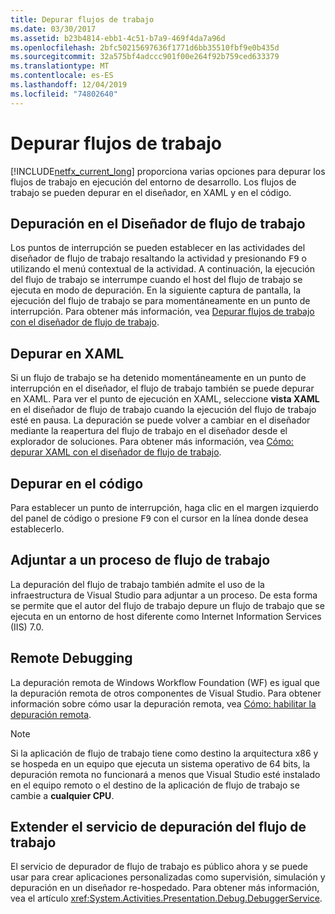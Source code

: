 ```yaml
---
title: Depurar flujos de trabajo
ms.date: 03/30/2017
ms.assetid: b23b4814-ebb1-4c51-b7a9-469f4da7a96d
ms.openlocfilehash: 2bfc50215697636f1771d6bb35510fbf9e0b435d
ms.sourcegitcommit: 32a575bf4adccc901f00e264f92b759ced633379
ms.translationtype: MT
ms.contentlocale: es-ES
ms.lasthandoff: 12/04/2019
ms.locfileid: "74802640"
---
```

# <a name="debugging-workflows"></a>Depurar flujos de trabajo

[!INCLUDE[netfx_current_long](../../../includes/netfx-current-long-md.md)] proporciona varias opciones para depurar los flujos de trabajo en ejecución del entorno de desarrollo. Los flujos de trabajo se pueden depurar en el diseñador, en XAML y en el código.

## <a name="debugging-in-the-workflow-designer"></a>Depuración en el Diseñador de flujo de trabajo

Los puntos de interrupción se pueden establecer en las actividades del diseñador de flujo de trabajo resaltando la actividad y presionando <kbd>F9</kbd> o utilizando el menú contextual de la actividad. A continuación, la ejecución del flujo de trabajo se interrumpe cuando el host del flujo de trabajo se ejecuta en modo de depuración. En la siguiente captura de pantalla, la ejecución del flujo de trabajo se para momentáneamente en un punto de interrupción. Para obtener más información, vea [Depurar flujos de trabajo con el diseñador de flujo de trabajo](/visualstudio/workflow-designer/debugging-workflows-with-the-workflow-designer).

## <a name="debugging-in-xaml"></a>Depurar en XAML

Si un flujo de trabajo se ha detenido momentáneamente en un punto de interrupción en el diseñador, el flujo de trabajo también se puede depurar en XAML. Para ver el punto de ejecución en XAML, seleccione **vista XAML** en el diseñador de flujo de trabajo cuando la ejecución del flujo de trabajo esté en pausa. La depuración se puede volver a cambiar en el diseñador mediante la reapertura del flujo de trabajo en el diseñador desde el explorador de soluciones. Para obtener más información, vea [Cómo: depurar XAML con el diseñador de flujo de trabajo](/visualstudio/workflow-designer/how-to-debug-xaml-with-the-workflow-designer).

## <a name="debugging-in-code"></a>Depurar en el código

Para establecer un punto de interrupción, haga clic en el margen izquierdo del panel de código o presione <kbd>F9</kbd> con el cursor en la línea donde desea establecerlo.

## <a name="attaching-to-a-workflow-process"></a>Adjuntar a un proceso de flujo de trabajo

La depuración del flujo de trabajo también admite el uso de la infraestructura de Visual Studio para adjuntar a un proceso. De esta forma se permite que el autor del flujo de trabajo depure un flujo de trabajo que se ejecuta en un entorno de host diferente como Internet Information Services (IIS) 7.0.

## <a name="remote-debugging"></a>Remote Debugging

La depuración remota de Windows Workflow Foundation (WF) es igual que la depuración remota de otros componentes de Visual Studio. Para obtener información sobre cómo usar la depuración remota, vea [Cómo: habilitar la depuración remota](https://docs.microsoft.com/previous-versions/visualstudio/visual-studio-2010/febz73k0(v=vs.100)).

> [!NOTE]
> Si la aplicación de flujo de trabajo tiene como destino la arquitectura x86 y se hospeda en un equipo que ejecuta un sistema operativo de 64 bits, la depuración remota no funcionará a menos que Visual Studio esté instalado en el equipo remoto o el destino de la aplicación de flujo de trabajo se cambie a **cualquier CPU**.

## <a name="extending-the-workflow-debugging-service"></a>Extender el servicio de depuración del flujo de trabajo

El servicio de depurador de flujo de trabajo es público ahora y se puede usar para crear aplicaciones personalizadas como supervisión, simulación y depuración en un diseñador re-hospedado. Para obtener más información, vea el artículo <xref:System.Activities.Presentation.Debug.DebuggerService>.

